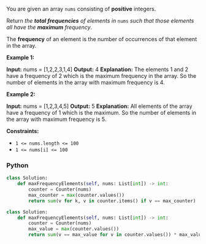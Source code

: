 You are given an array  `nums`  consisting of  **positive**  integers.

Return  _the  **total frequencies**  of elements in_  `nums` _such that those elements all have the  **maximum**  frequency_.

The  **frequency**  of an element is the number of occurrences of that element in the array.

**Example 1:**

**Input:** nums = [1,2,2,3,1,4]
**Output:** 4
**Explanation:** The elements 1 and 2 have a frequency of 2 which is the maximum frequency in the array.
So the number of elements in the array with maximum frequency is 4.

**Example 2:**

**Input:** nums = [1,2,3,4,5]
**Output:** 5
**Explanation:** All elements of the array have a frequency of 1 which is the maximum.
So the number of elements in the array with maximum frequency is 5.

**Constraints:**

-   `1 <= nums.length <= 100`
-   `1 <= nums[i] <= 100`


### Python
```python
class Solution:
    def maxFrequencyElements(self, nums: List[int]) -> int:
        counter = Counter(nums)
        max_counter = max(counter.values())
        return sum(v for k, v in counter.items() if v == max_counter)
```

```python
class Solution:
    def maxFrequencyElements(self, nums: List[int]) -> int:
        counter = Counter(nums)
        max_value = max(counter.values())
        return sum(v == max_value for v in counter.values()) * max_value
```